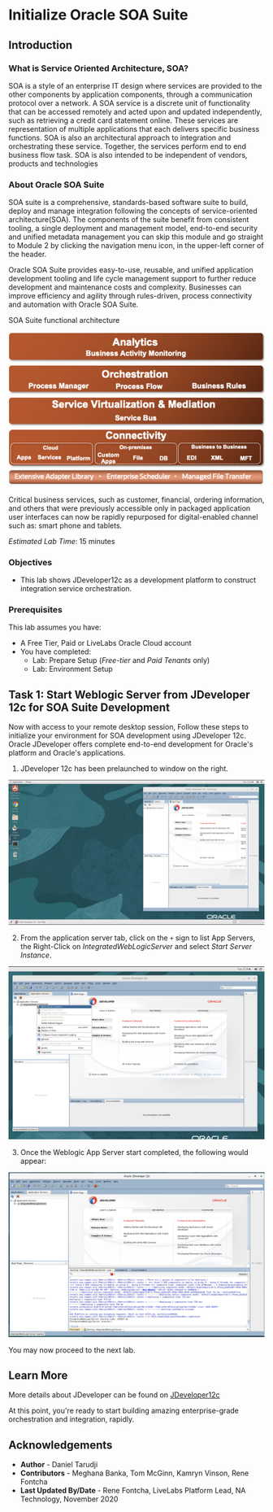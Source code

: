 # Initialize Oracle SOA Suite

## Introduction

### What is Service Oriented Architecture, SOA?
SOA is a style of an enterprise IT design where services are provided to the other components by application components, through a communication protocol over a network. A SOA service is a discrete unit of functionality that can be accessed remotely and acted upon and updated independently, such as retrieving a credit card statement online. These services are representation of multiple applications that each delivers specific business functions. SOA is also an architectural approach to integration and orchestrating these service. Together, the services perform end to end business flow task. SOA is also intended to be independent of vendors, products and technologies

### About Oracle SOA Suite
SOA suite is a comprehensive, standards-based software suite to build, deploy and manage integration following the concepts of service-oriented architecture(SOA). The components of the suite benefit from consistent tooling, a single deployment and management model, end-to-end security and unified metadata management you can skip this module and go straight to Module 2 by clicking the navigation menu icon, in the upper-left corner of the header.

Oracle SOA Suite provides easy-to-use, reusable, and unified application development tooling and life cycle management support to further reduce development and maintenance costs and complexity. Businesses can improve efficiency and agility through rules-driven, process connectivity and automation with Oracle SOA Suite.

SOA Suite functional architecture

  ![](./images/soa-architecture.png " ")

Critical business services, such as customer, financial, ordering information, and others that were previously accessible only in packaged application user interfaces can now be rapidly repurposed for digital-enabled channel such as: smart phone and tablets.

*Estimated Lab Time*: 15 minutes

### Objectives
- This lab shows JDeveloper12c as a development platform to construct integration service orchestration. 

### Prerequisites
This lab assumes you have:
- A Free Tier, Paid or LiveLabs Oracle Cloud account
- You have completed:
    - Lab: Prepare Setup (*Free-tier* and *Paid Tenants* only)
    - Lab: Environment Setup


<!-- ## Task 1: Running your Lab
### Access the graphical desktop
For ease of execution of this workshop, JDeveloper 12c (12.2.1.4) has been pre-installed on your VM instance and can be accessed using any modern browser on your laptop or workstation and the details below
  -->


## Task 1: Start Weblogic Server from JDeveloper 12c for SOA Suite Development

Now with access to your remote desktop session, Follow these steps to initialize your environment for SOA development using JDeveloper 12c. Oracle JDeveloper offers complete end-to-end development for Oracle's platform and Oracle's applications.



1. JDeveloper 12c has been prelaunched to window on the right.

  ![](./images/jdev-open.png " ")

2. From the application server tab, click on the `+` sign to list App Servers, the Right-Click on *IntegratedWebLogicServer* and select *Start Server Instance*.

  ![](./images/jdev-start-server.png " ")

3. Once the Weblogic App Server start completed, the following would appear:

  ![](./images/jdev-server-running.png " ")

You may now proceed to the next lab.

<!-- comment out paragraph
### Prerequisites

* An Oracle Free Tier, Always Free, Paid or LiveLabs Cloud Account


 **STEP**: SOA Deployment on Oracle Cloud

1. From within your Oracle Cloud environment, you can create an instance of Oracle SOA suite.

    From the Cloud Dashboard, select the navigation menu icon in the upper left-hand corner and then select **Marketplace -> Applications**.

    ![](./images/click-marketplace.png)

2. Click **Search for SOA**.

    ![](./images/choose-soa-cloud-options.png)

3. Select the **appropriate** option, enter **based on license type or subscription** that you may already have
    * SOA suite BYOL
    * SOA suite with B2B EDI platform
    * SOA suite with OCI as consumption

4. After clicking **SOA suite BYOL**, you will be redirected to the SOA Details page for provisioning new instance.

    Continue when the status changes from:

    ![](./images/click-soa-byol-compartment.png)

-->

## Learn More
More details about JDeveloper can be found on [JDeveloper12c](https://www.oracle.com/application-development/technologies/jdeveloper.html)

At this point, you're ready to start building amazing enterprise-grade orchestration and integration, rapidly.

## Acknowledgements
* **Author** - Daniel Tarudji
* **Contributors** - Meghana Banka, Tom McGinn, Kamryn Vinson, Rene Fontcha
* **Last Updated By/Date** - Rene Fontcha, LiveLabs Platform Lead, NA Technology, November 2020
